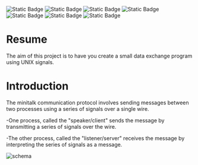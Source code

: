 ![Static Badge](https://img.shields.io/badge/School_42-Antananarivo_Madagascar-green?logo=42) ![Static Badge](https://img.shields.io/badge/System_Linux-Ubuntu-green) ![Static Badge](https://img.shields.io/badge/Language-C-blue) ![Static Badge](https://img.shields.io/badge/Subject-fr-blue) ![Static Badge](https://img.shields.io/badge/Total_point_%2B_bonus-125pts_outstanding-green) ![Static Badge](https://img.shields.io/badge/Norminette_V4-done-green) ![Static Badge](https://img.shields.io/badge/Leaks-No_leaks-green)

# Resume

The aim of this project is to have you create a small data exchange program using UNIX signals.

# Introduction 

The minitalk communication protocol involves sending messages between two processes using a series of signals over a single wire. 

-One process, called the "speaker/client" sends the message by transmitting a series of signals over the wire. 

-The other process, called the "listener/server" receives the message by interpreting the series of signals as a message.

![schema](https://42-cursus.gitbook.io/~gitbook/image?url=https%3A%2F%2F2977649544-files.gitbook.io%2F%7E%2Ffiles%2Fv0%2Fb%2Fgitbook-x-prod.appspot.com%2Fo%2Fspaces%252Fz2zo8aAL0o31034sj7J7%252Fuploads%252F5eY61q1QT9MHUx2Zxf7g%252Fminitalk_scheme.png%3Falt%3Dmedia%26token%3D22a960bd-d30e-4e73-a4e7-a683b9c4d931&width=768&dpr=4&quality=100&sign=967dfba2&sv=1) 
